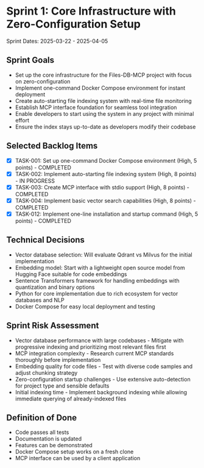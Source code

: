 # Sprint 1: Core Infrastructure with Zero-Configuration Setup

Sprint Dates: 2025-03-22 - 2025-04-05

## Sprint Goals
- Set up the core infrastructure for the Files-DB-MCP project with focus on zero-configuration
- Implement one-command Docker Compose environment for instant deployment
- Create auto-starting file indexing system with real-time file monitoring
- Establish MCP interface foundation for seamless tool integration
- Enable developers to start using the system in any project with minimal effort
- Ensure the index stays up-to-date as developers modify their codebase

## Selected Backlog Items

- [x] TASK-001: Set up one-command Docker Compose environment (High, 5 points) - COMPLETED
- [x] TASK-002: Implement auto-starting file indexing system (High, 8 points) - IN PROGRESS
- [x] TASK-003: Create MCP interface with stdio support (High, 8 points) - COMPLETED
- [x] TASK-004: Implement basic vector search capabilities (High, 8 points) - COMPLETED
- [x] TASK-012: Implement one-line installation and startup command (High, 5 points) - COMPLETED

## Technical Decisions

- Vector database selection: Will evaluate Qdrant vs Milvus for the initial implementation
- Embedding model: Start with a lightweight open source model from Hugging Face suitable for code embeddings
- Sentence Transformers framework for handling embeddings with quantization and binary options
- Python for core implementation due to rich ecosystem for vector databases and NLP
- Docker Compose for easy local deployment and testing

## Sprint Risk Assessment
- Vector database performance with large codebases - Mitigate with progressive indexing and prioritizing most relevant files first
- MCP integration complexity - Research current MCP standards thoroughly before implementation
- Embedding quality for code files - Test with diverse code samples and adjust chunking strategy
- Zero-configuration startup challenges - Use extensive auto-detection for project type and sensible defaults
- Initial indexing time - Implement background indexing while allowing immediate querying of already-indexed files

## Definition of Done
- Code passes all tests
- Documentation is updated
- Features can be demonstrated
- Docker Compose setup works on a fresh clone
- MCP interface can be used by a client application